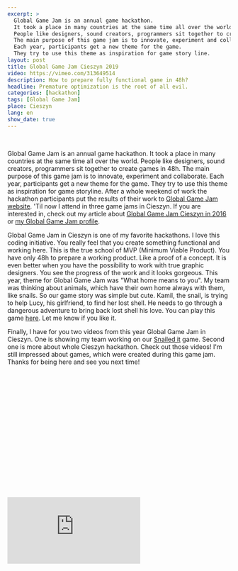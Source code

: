 ```yaml
---
excerpt: >
  Global Game Jam is an annual game hackathon.
  It took a place in many countries at the same time all over the world.
  People like designers, sound creators, programmers sit together to create games in 48h.
  The main purpose of this game jam is to innovate, experiment and collaborate.
  Each year, participants get a new theme for the game.
  They try to use this theme as inspiration for game story line.
layout: post
title: Global Game Jam Cieszyn 2019
video: https://vimeo.com/313649514
description: How to prepare fully functional game in 48h?
headline: Premature optimization is the root of all evil.
categories: [hackathon]
tags: [Global Game Jam]
place: Cieszyn
lang: en
show_date: true
---
```


<br>

Global Game Jam is an annual game hackathon. It took a place in many countries at the same time all over the world. People like designers, sound creators, programmers sit together to create games in 48h. The main purpose of this game jam is to innovate, experiment and collaborate. Each year, participants get a new theme for the game. They try to use this theme as inspiration for game storyline. After a whole weekend of work the hackathon participants put the results of their work to
[Global Game Jam website](https://globalgamejam.org/).
'Til now I attend in three game jams in Cieszyn. If you are interested in, check out my article about [Global Game Jam Cieszyn in 2016]({{site.baseurl}}/global-game-jam "Global Game Jam Cieszyn in 2016") or
[my Global Game Jam profile](https://globalgamejam.org/users/womanonrails).

Global Game Jam in Cieszyn is one of my favorite hackathons. I love this coding initiative. You really feel that you create something functional and working here. This is the true school of MVP (Minimum Viable Product). You have only 48h to prepare a working product. Like a proof of a concept. It is even better when you have the possibility to work with true graphic designers. You see the progress of the work and it looks gorgeous. This year, theme for Global Game Jam was "What home means to you". My team was thinking about animals, which have their own home always with them, like snails. So our game story was simple but cute. Kamil, the snail, is trying to help Lucy, his girlfriend, to find her lost shell. He needs to go through a dangerous adventure to bring back lost shell his love. You can play this game [here](https://fractalsoft.github.io/game-snailed-it "Snailed it game - try to play"). Let me know if you like it.

Finally, I have for you two videos from this year Global Game Jam in Cieszyn. One is showing my team working on our
[Snailed it](https://globalgamejam.org/2019/games/snailed-it)
game. Second one is more about whole Cieszyn hackathon. Check out those videos! I'm still impressed about games, which were created during this game jam. Thanks for being here and see you next time!

<div class="fluid-width-video-wrapper" style="padding-top: 56.2766%;"><iframe src="https://player.vimeo.com/video/320432291" frameborder="0" webkitallowfullscreen="" mozallowfullscreen="" allowfullscreen="" id="fitvid823973"></iframe></div>
